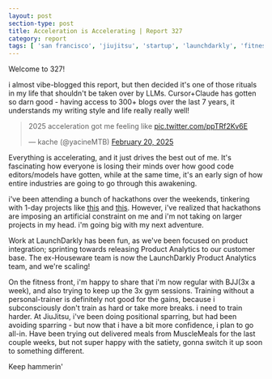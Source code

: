 ```yaml
---
layout: post
section-type: post
title: Acceleration is Accelerating | Report 327
category: report
tags: [ 'san francisco', 'jiujitsu', 'startup', 'launchdarkly', 'fitness', 'reading' ]
---
```


Welcome to 327!

i almost vibe-blogged this report, but then decided it's one of those rituals in my life that shouldn't be taken over by LLMs. Cursor+Claude has gotten so darn good - having access to 300+ blogs over the last 7 years, it understands my writing style and life really really well!

<blockquote class="twitter-tweet"><p lang="en" dir="ltr">2025 acceleration got me feeling like <a href="https://t.co/ppTRf2Kv6E">pic.twitter.com/ppTRf2Kv6E</a></p>&mdash; kache (@yacineMTB) <a href="https://twitter.com/yacineMTB/status/1892451348378956083?ref_src=twsrc%5Etfw">February 20, 2025</a></blockquote> <script async src="https://platform.twitter.com/widgets.js" charset="utf-8"></script>

Everything is accelerating, and it just drives the best out of me. It's fascinating how everyone is losing their minds over how good code editors/models have gotten, while at the same time, it's an early sign of how entire industries are going to go through this awakening. 

i've been attending a bunch of hackathons over the weekends, tinkering with 1-day projects like [this](https://x.com/__shubhankar/status/1894280895424860507) and [this](https://x.com/__shubhankar/status/1898641000157138981). However, i've realized that hackathons are imposing an artificial constraint on me and i'm not taking on larger projects in my head. i'm going big with my next adventure. 

Work at LaunchDarkly has been fun, as we've been focused on product integration; sprinting towards releasing Product Analytics to our customer base. The ex-Houseware team is now the LaunchDarkly Product Analytics team, and we're scaling! 

On the fitness front, i'm happy to share that i'm now regular with BJJ(3x a week), and also trying to keep up the 3x gym sessions. Training without a personal-trainer is definitely not good for the gains, because i subconsciously don't train as hard or take more breaks. i need to train harder. At JiuJitsu, i've been doing positional sparring, but had been avoiding sparring - but now that i have a bit more confidence, i plan to go all-in. Have been trying out delivered meals from MuscleMeals for the last couple weeks, but not super happy with the satiety, gonna switch it up soon to something different.

Keep hammerin'